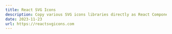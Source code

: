 ```yaml
---
title: React SVG Icons
description: Copy various SVG icons libraries directly as React Components
date: 2023-11-23
url: https://reactsvgicons.com
---
```

